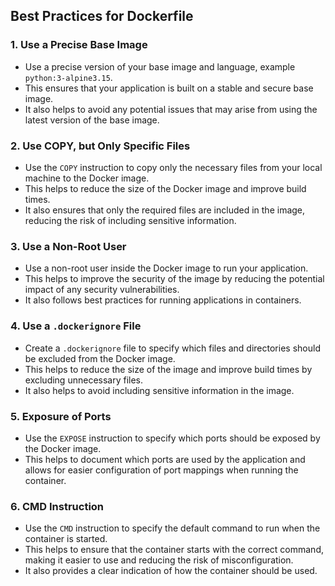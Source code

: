 ## Best Practices for Dockerfile
### 1. Use a Precise Base Image
- Use a precise version of your base image and language, example `python:3-alpine3.15`.
- This ensures that your application is built on a stable and secure base image.
- It also helps to avoid any potential issues that may arise from using the latest version of the base image.
### 2. Use COPY, but Only Specific Files
- Use the `COPY` instruction to copy only the necessary files from your local machine to the Docker image.
- This helps to reduce the size of the Docker image and improve build times.
- It also ensures that only the required files are included in the image, reducing the risk of including sensitive information.
### 3. Use a Non-Root User
- Use a non-root user inside the Docker image to run your application.
- This helps to improve the security of the image by reducing the potential impact of any security vulnerabilities.
- It also follows best practices for running applications in containers.
### 4. Use a `.dockerignore` File
- Create a `.dockerignore` file to specify which files and directories should be excluded from the Docker image.
- This helps to reduce the size of the image and improve build times by excluding unnecessary files.
- It also helps to avoid including sensitive information in the image.
### 5. Exposure of Ports
- Use the `EXPOSE` instruction to specify which ports should be exposed by the Docker image.
- This helps to document which ports are used by the application and allows for easier configuration of port mappings when running the container.
### 6. CMD Instruction
- Use the `CMD` instruction to specify the default command to run when the container is started.
- This helps to ensure that the container starts with the correct command, making it easier to use and reducing the risk of misconfiguration.
- It also provides a clear indication of how the container should be used.
